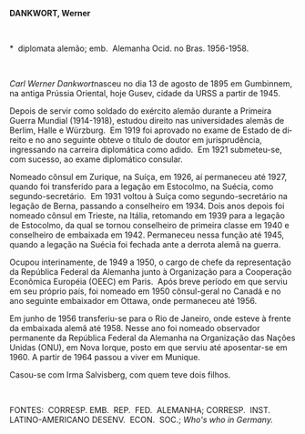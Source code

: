 **DANKWORT, Werner**

 

\*  diplomata alemão; emb.  Alemanha Ocid. no Bras. 1956-1958.

 

*Carl Werner Dankwort*nasceu no dia 13 de agosto de 1895 em Gumbinnem,
na antiga Prússia Oriental, hoje Gusev, cidade da URSS a partir de 1945.

Depois de servir como soldado do exército alemão durante a Primeira
Guerra Mundial (1914-1918), estudou direito nas universida­des alemãs de
Berlim, Halle e Würzburg.  Em 1919 foi aprovado no exame de Estado de
di­reito e no ano seguinte obteve o título de doutor em jurisprudência,
ingressando na car­reira diplomática como adido.  Em 1921 sub­meteu-se,
com sucesso, ao exame diplomático consular.

Nomeado cônsul em Zurique, na Suíça, em 1926, aí permaneceu até 1927,
quando foi transferido para a legação em Estocolmo, na Suécia, como
segundo-secretário.  Em 1931 voltou à Suíça como segundo-secretário na
le­gação de Berna, passando a conselheiro em 1934. Dois anos depois foi
nomeado cônsul em Trieste, na Itália, retomando em 1939 pa­ra a legação
de Estocolmo, da qual se tornou conselheiro de primeira classe em 1940 e
con­selheiro de embaixada em 1942. Permaneceu nessa função até 1945,
quando a legação na Suécia foi fechada ante a derrota alemã na guerra.

Ocupou interinamente, de 1949 a 1950, o cargo de chefe da representação
da República Federal da Alemanha junto à Organização pa­ra a Cooperação
Econômica Européia (OEEC) em Paris.  Após breve período em que serviu em
seu próprio país, foi nomeado em 1950 cônsul-geral no Canadá e no ano
seguinte em­baixador em Ottawa, onde permaneceu até 1956.

Em junho de 1956 transferiu-se para o Rio de Janeiro, onde esteve à
frente da embaixa­da alemã até 1958. Nesse ano foi nomeado observador
permanente da República Federal da Alemanha na Organização das Nações
Uni­das (ONU), em Nova Iorque, posto em que serviu até aposentar-se em
1960. A partir de 1964 passou a viver em Munique.

Casou-se com Irma Salvisberg, com quem teve dois filhos.

 

FONTES:  CORRESP. EMB.  REP.  FED.  ALEMANHA; CORRESP.  INST.
LATINO-AMERICANO DESENV.  ECON.  SOC.; *Who's who in Germany.*

 
